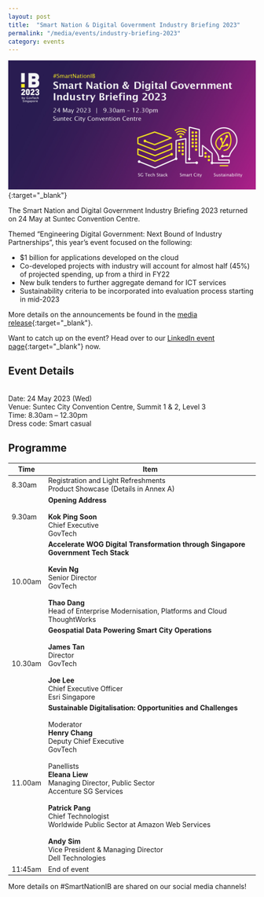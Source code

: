 ```yaml
---
layout: post
title:  "Smart Nation & Digital Government Industry Briefing 2023"
permalink: "/media/events/industry-briefing-2023"
category: events
---
```


[![Smart Nation & Digital Government Industry Briefing 2023](/images/media/events/Industry-Briefing-2023-banner2.jpg)](https://go.gov.sg/ib2023-gt){:target="_blank"} 

The Smart Nation and Digital Government Industry Briefing 2023 returned on 24 May at Suntec Convention Centre.

Themed “Engineering Digital Government: Next Bound of Industry Partnerships”, this year’s event focused on the following:
* $1 billion for applications developed on the cloud
* Co-developed projects with industry will account for almost half (45%) of projected spending, up from a third in FY22
* New bulk tenders to further aggregate demand for ICT services
* Sustainability criteria to be incorporated into evaluation process starting in mid-2023

More details on the announcements be found in the [media release](https://www.tech.gov.sg/media/media-releases/2023-05-24-government-projected-to-spend-on-ict-in-fy23){:target="_blank"}.


Want to catch up on the event? Head over to our [LinkedIn event page](https://go.gov.sg/ib2023-virtual){:target="_blank"} now.

## Event Details
<br> Date: 24 May 2023 (Wed)
<br> Venue: Suntec City Convention Centre, Summit 1 & 2, Level 3 
<br> Time:  8.30am – 12.30pm
<br> Dress code: Smart casual
<br> 
## Programme

| Time      | Item |
| ----------- | ----------- |
| 8.30am  | Registration and Light Refreshments <br> Product Showcase (Details in Annex A) |
| 9.30am  | **Opening Address** <br> <br> **Kok Ping Soon** <br> Chief Executive <br> GovTech |
| 10.00am  | **Accelerate WOG Digital Transformation through Singapore Government Tech Stack** <br>  <br> **Kevin Ng** <br> Senior Director <br> GovTech <br><br> **Thao Dang** <br> Head of Enterprise Modernisation, Platforms and Cloud <br> ThoughtWorks|
| 10.30am  | **Geospatial Data Powering Smart City Operations** <br>  <br> **James Tan** <br> Director <br> GovTech <br> <br>  **Joe Lee** <br> Chief Executive Officer <br> Esri Singapore |
| 11.00am  | **Sustainable Digitalisation:  Opportunities and Challenges** <br>  <br> Moderator <br> **Henry Chang** <br> Deputy Chief Executive <br> GovTech <br>  <br> Panellists <br> **Eleana Liew** <br> Managing Director, Public Sector <br> Accenture SG Services <br>  <br> **Patrick Pang** <br> Chief Technologist <br> Worldwide Public Sector at Amazon Web Services <br>  <br> **Andy Sim** <br> Vice President & Managing Director <br> Dell Technologies |
| 11:45am  | End of event |

More details on #SmartNationIB are shared on our social media channels!
